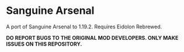 # Sanguine Arsenal
 A port of Sanguine Arsenal to 1.19.2. Requires Eidolon Rebrewed.

 **DO REPORT BUGS TO THE ORIGINAL MOD DEVELOPERS. ONLY MAKE ISSUES ON THIS REPOSITORY.**
